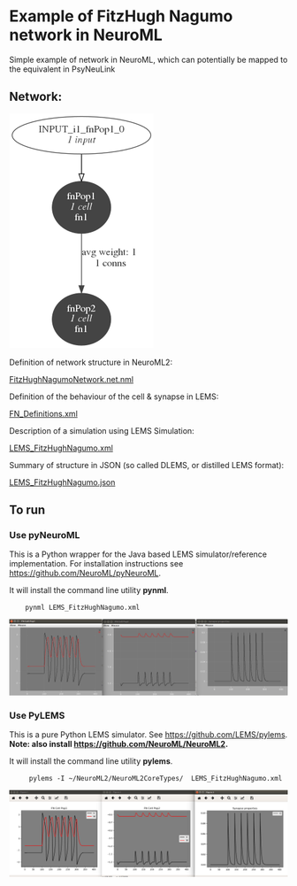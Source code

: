 # Example of FitzHugh Nagumo network in NeuroML 

Simple example of network in NeuroML, which can potentially be mapped to the equivalent in PsyNeuLink

## Network:

![net](net1.gv.png)

Definition of network structure in NeuroML2:

[FitzHughNagumoNetwork.net.nml](FitzHughNagumoNetwork.net.nml)

Definition of the behaviour of the cell & synapse in LEMS:

[FN_Definitions.xml](FN_Definitions.xml)

Description of a simulation using LEMS Simulation:

[LEMS_FitzHughNagumo.xml](LEMS_FitzHughNagumo.xml)

Summary of structure in JSON (so called DLEMS, or distilled LEMS format):

[LEMS_FitzHughNagumo.json](LEMS_FitzHughNagumo.json)

## To run

### Use pyNeuroML

This is a Python wrapper for the Java based LEMS simulator/reference implementation. For installation instructions see https://github.com/NeuroML/pyNeuroML. 

It will install the command line utility **pynml**.

```
    pynml LEMS_FitzHughNagumo.xml
```

![pynml](pynml.png)

### Use PyLEMS

This is a pure Python LEMS simulator. See https://github.com/LEMS/pylems. **Note: also install https://github.com/NeuroML/NeuroML2.**

It will install the command line utility **pylems**.

```
     pylems -I ~/NeuroML2/NeuroML2CoreTypes/  LEMS_FitzHughNagumo.xml
```

![pylems](pylems.png)